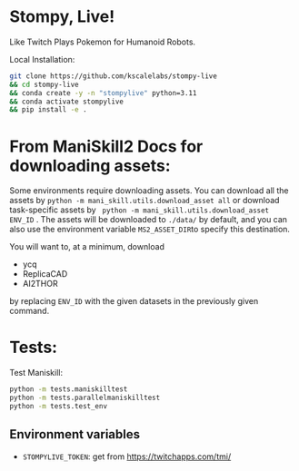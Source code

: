 # Stompy, Live!

Like Twitch Plays Pokemon for Humanoid Robots.

Local Installation:
```bash
git clone https://github.com/kscalelabs/stompy-live
&& cd stompy-live
&& conda create -y -n "stompylive" python=3.11
&& conda activate stompylive
&& pip install -e .
```
# From ManiSkill2 Docs for downloading assets:

Some environments require downloading assets. You can download all the assets by  ` python -m mani_skill.utils.download_asset all ` or download task-specific assets by ` python -m mani_skill.utils.download_asset ENV_ID` . The assets will be downloaded to ` ./data/ ` by default, and you can also use the environment variable ` MS2_ASSET_DIR `to specify this destination.

You will want to, at a minimum, download

- ycq
- ReplicaCAD
- AI2THOR

by replacing `ENV_ID` with the given datasets in the previously given command.

# Tests:

Test Maniskill:
```bash
python -m tests.maniskilltest
python -m tests.parallelmaniskilltest
python -m tests.test_env
```

## Environment variables

- `STOMPYLIVE_TOKEN`: get from https://twitchapps.com/tmi/

